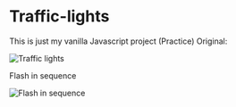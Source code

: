 # Traffic-lights
This is just my vanilla Javascript project (Practice) 
Original:

![Traffic lights](https://github.com/JurFa/Traffic-lights/assets/132360685/829ebf9d-c5f0-46d3-bc50-5c40a2318bec)


Flash in sequence

![Flash in sequence](https://github.com/JurFa/Traffic-lights/assets/132360685/019286c8-c831-4680-8bde-8b3e26ee43ad)
